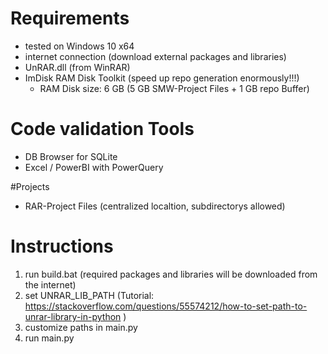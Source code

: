 # Requirements
* tested on Windows 10 x64
* internet connection (download external packages and libraries)
* UnRAR.dll (from WinRAR)
* ImDisk RAM Disk Toolkit (speed up repo generation enormously!!!)
  * RAM Disk size: 6 GB (5 GB SMW-Project Files + 1 GB repo Buffer)
  
# Code validation Tools
  * DB Browser for SQLite
  * Excel / PowerBI with PowerQuery

#Projects
* RAR-Project Files (centralized localtion, subdirectorys allowed)

# Instructions
1. run build.bat (required packages and libraries will be downloaded from the internet)
2. set UNRAR_LIB_PATH (Tutorial: https://stackoverflow.com/questions/55574212/how-to-set-path-to-unrar-library-in-python )
3. customize paths in main.py
4. run main.py

